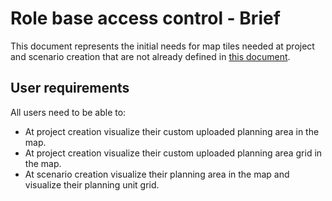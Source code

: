 # Role base access control - Brief

This document represents the initial needs for map tiles needed at project and scenario creation that are not already defined in [this document](https://docs.google.com/document/d/1T1Gp9RM6J-CoZoyIL7XBeUU1_w2ZrvN7rCSN_XAnBSg/edit#heading=h.51ul83hfhytz).

## User requirements

All users need to be able to:

* At project creation visualize their custom uploaded planning area in the map.
* At project creation visualize their custom uploaded planning area grid in the map.
* At scenario creation visualize their planning area in the map and visualize their planning unit grid.
